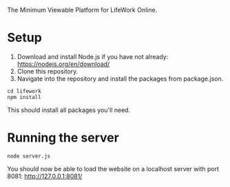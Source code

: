 The Minimum Viewable Platform for LifeWork Online. 

# Setup
1. Download and install Node.js if you have not already: https://nodejs.org/en/download/
2. Clone this repository.
3. Navigate into the repository and install the packages from package.json.

```
cd lifework
npm install
```

This should install all packages you'll need.
# Running the server
```
node server.js
```

You should now be able to load the website on a localhost server with port 8081: http://127.0.0.1:8081/
